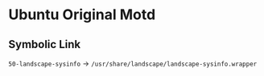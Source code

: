 # Ubuntu Original Motd

## Symbolic Link
`50-landscape-sysinfo` -> `/usr/share/landscape/landscape-sysinfo.wrapper`